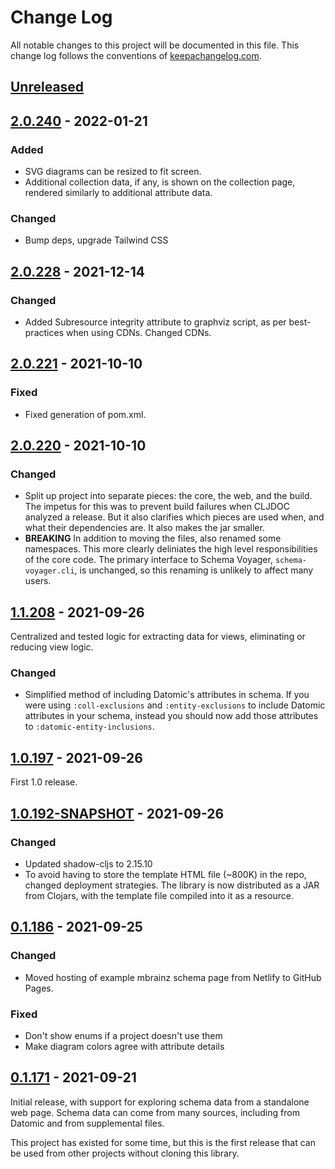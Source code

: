 # Change Log
All notable changes to this project will be documented in this file. This change
log follows the conventions of [keepachangelog.com](http://keepachangelog.com/).

## [Unreleased]

## [2.0.240] - 2022-01-21
### Added
* SVG diagrams can be resized to fit screen.
* Additional collection data, if any, is shown on the collection page, rendered
  similarly to additional attribute data.
### Changed
* Bump deps, upgrade Tailwind CSS

## [2.0.228] - 2021-12-14
### Changed
* Added Subresource integrity attribute to graphviz script, as per
  best-practices when using CDNs. Changed CDNs.

## [2.0.221] - 2021-10-10
### Fixed
* Fixed generation of pom.xml.

## [2.0.220] - 2021-10-10
### Changed
* Split up project into separate pieces: the core, the web, and the build.
  The impetus for this was to prevent build failures when CLJDOC analyzed a
  release. But it also clarifies which pieces are used when, and what their
  dependencies are. It also makes the jar smaller.
* **BREAKING** In addition to moving the files, also renamed some namespaces.
  This more clearly deliniates the high level responsibilities of the core code.
  The primary interface to Schema Voyager, `schema-voyager.cli`, is unchanged,
  so this renaming is unlikely to affect many users.

## [1.1.208] - 2021-09-26
Centralized and tested logic for extracting data for views, eliminating or
reducing view logic.

### Changed
* Simplified method of including Datomic's attributes in schema. If you were
  using `:coll-exclusions` and `:entity-exclusions` to include Datomic
  attributes in your schema, instead you should now add those attributes to
  `:datomic-entity-inclusions`.

## [1.0.197] - 2021-09-26
First 1.0 release.

## [1.0.192-SNAPSHOT] - 2021-09-26
### Changed
* Updated shadow-cljs to 2.15.10
* To avoid having to store the template HTML file (~800K) in the repo, changed
  deployment strategies. The library is now distributed as a JAR from Clojars,
  with the template file compiled into it as a resource.

## [0.1.186] - 2021-09-25

### Changed
* Moved hosting of example mbrainz schema page from Netlify to GitHub Pages.

### Fixed
* Don't show enums if a project doesn't use them
* Make diagram colors agree with attribute details

## [0.1.171] - 2021-09-21
Initial release, with support for exploring schema data from a standalone web
page. Schema data can come from many sources, including from Datomic and from
supplemental files.

This project has existed for some time, but this is the first release that can
be used from other projects without cloning this library.

[Unreleased]: https://github.com/mainej/f-form/compare/v2.0.240...main
[2.0.240]: https://github.com/mainej/f-form/compare/v2.0.228...v2.0.240
[2.0.228]: https://github.com/mainej/f-form/compare/v2.0.221...v2.0.228
[2.0.221]: https://github.com/mainej/f-form/compare/v2.0.220...v2.0.221
[2.0.220]: https://github.com/mainej/f-form/compare/v1.1.208...v2.0.220
[1.1.208]: https://github.com/mainej/f-form/compare/v1.0.197...v1.1.208
[1.0.197]: https://github.com/mainej/f-form/compare/v1.0.192-SNAPSHOT...v1.0.197
[1.0.192-SNAPSHOT]: https://github.com/mainej/f-form/compare/v0.1.186...v1.0.192-SNAPSHOT
[0.1.186]: https://github.com/mainej/f-form/compare/v0.1.171...v0.1.186
[0.1.171]: https://github.com/mainej/schema-voyager/tree/v0.1.171
